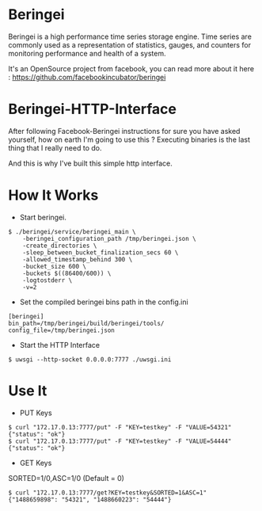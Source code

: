 # Beringei

Beringei is a high performance time series storage engine. Time series are commonly used as a representation of statistics, gauges, and counters for monitoring performance and health of a system.
 
It's an OpenSource project from facebook, you can read more about it here : https://github.com/facebookincubator/beringei

# Beringei-HTTP-Interface

After following Facebook-Beringei instructions for sure you have asked yourself, how on earth I'm going to use this ? Executing binaries is the last thing that I really need to do.

And this is why I've built this simple http interface.

# How It Works

- Start beringei.

```
$ ./beringei/service/beringei_main \
    -beringei_configuration_path /tmp/beringei.json \
    -create_directories \
    -sleep_between_bucket_finalization_secs 60 \
    -allowed_timestamp_behind 300 \
    -bucket_size 600 \
    -buckets $((86400/600)) \
    -logtostderr \
    -v=2
```

- Set the compiled beringei bins path in the config.ini
```
[beringei]
bin_path=/tmp/beringei/build/beringei/tools/
config_file=/tmp/beringei.json
```

- Start the HTTP Interface
```
$ uwsgi --http-socket 0.0.0.0:7777 ./uwsgi.ini
```

# Use It
- PUT Keys
```
$ curl "172.17.0.13:7777/put" -F "KEY=testkey" -F "VALUE=54321"
{"status": "ok"}
$ curl "172.17.0.13:7777/put" -F "KEY=testkey" -F "VALUE=54444"
{"status": "ok"}
```
- GET Keys

SORTED=1/0,ASC=1/0 (Default = 0)
```
$ curl "172.17.0.13:7777/get?KEY=testkey&SORTED=1&ASC=1" 
{"1488659898": "54321", "1488660223": "54444"}
```